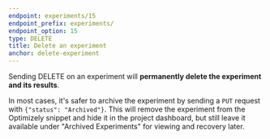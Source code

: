 ```yaml
---
endpoint: experiments/15
endpoint_prefix: experiments/
endpoint_option: 15
type: DELETE
title: Delete an experiment
anchor: delete-experiment
---
```


Sending DELETE on an experiment will **permanently delete the experiment and its results**.

In most cases, it's safer to archive the experiment by sending a `PUT` request with `{"status": "Archived"}`. This will remove the experiment from the Optimizely snippet and hide it in the project dashboard, but still leave it available under "Archived Experiments" for viewing and recovery later.
